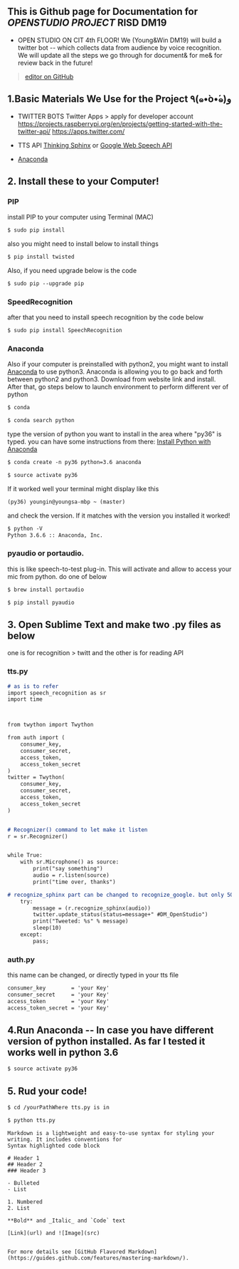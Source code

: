 ## This is Github page for Documentation for *OPENSTUDIO PROJECT* RISD DM19

- OPEN STUDIO ON CIT 4th FLOOR!
We (Young&Win DM19) will build a twitter bot -- which collects data from audience by voice recognition.
We will update all the steps we go through for document& for me& for review back in the future!

>[editor on GitHub](https://github.com/digitalmonkey-risd/twitter/edit/master/README.md)


## 1.Basic Materials We Use for the Project ٩(๑•̀o•́๑)و 


- TWITTER BOTS
Twitter Apps > apply for developer account
https://projects.raspberrypi.org/en/projects/getting-started-with-the-twitter-api/
https://apps.twitter.com/

- TTS API
[Thinking Sphinx](https://freelancing-gods.com/thinking-sphinx/v4/installing_sphinx/mac.html) or
[Google Web Speech API](https://www.google.com/intl/en/chrome/demos/speech.html)

- [Anaconda](https://conda.io/docs/user-guide/tasks/manage-python.html)


## 2. Install these to your Computer!

### PIP
install PIP to your computer using Terminal (MAC)
```markdown
$ sudo pip install 
```
also you might need to install below to install things

```markdown
$ pip install twisted
```

Also, if you need upgrade below is the code
```markdown
$ sudo pip --upgrade pip
```

### SpeedRecognition
after that you need to install speech recognition by the code below
```markdown
$ sudo pip install SpeechRecognition
```

### Anaconda
Also if your computer is preinstalled with python2, you might want to install [Anaconda](https://www.anaconda.com/download/#macos) to use python3.
Anaconda is allowing you to go back and forth between python2 and python3.
Download from website link and install. After that, go steps below to launch environment to perform different ver of python
```markdown
$ conda
```
```markdown
$ conda search python
```
type the version of python you want to install in the area where "py36" is typed. you can have some instructions from there:
[Install Python with Anaconda](https://conda.io/docs/user-guide/tasks/manage-python.html)
```markdown
$ conda create -n py36 python=3.6 anaconda
```
```markdown
$ source activate py36
```
If it worked well your terminal might display like this
```markdown
(py36) youngin@youngsa-mbp ~ (master)
```
and check the version. If it matches with the version you installed it worked!
```markdown
$ python -V
Python 3.6.6 :: Anaconda, Inc.
```
### pyaudio or portaudio.
  this is like speech-to-test plug-in. This will activate and allow to access your mic from python. 
  do one of below
```markdown
$ brew install portaudio
```
```markdown
$ pip install pyaudio
```

## 3. Open Sublime Text and make two .py files as below
one is for recognition > twitt and the other is for reading API

### tts.py
```markdown
# as is to refer
import speech_recognition as sr
import time



from twython import Twython

from auth import (
    consumer_key,
    consumer_secret,
    access_token,
    access_token_secret
)
twitter = Twython(
    consumer_key,
    consumer_secret,
    access_token,
    access_token_secret
)


# Recognizer() command to let make it listen
r = sr.Recognizer()


while True:
	with sr.Microphone() as source:
		print("say something")
		audio = r.listen(source)
		print("time over, thanks")

# recognize_sphinx part can be changed to recognize_google. but only 50/day
	try:
		message = (r.recognize_sphinx(audio))
		twitter.update_status(status=message+" #DM_OpenStudio")
		print("Tweeted: %s" % message)
		sleep(10)
	except:
		pass;
```
### auth.py
this name can be changed, or directly typed in your tts file
```markdown
consumer_key        = 'your Key'
consumer_secret     = 'your Key'
access_token        = 'your Key'
access_token_secret = 'your Key'
```

## 4.Run Anaconda -- In case you have different version of python installed. As far I tested it works well in python 3.6
```markdown
$ source activate py36
```

## 5. Rud your code!
```markdown
$ cd /yourPathWhere tts.py is in 
```
```markdown
$ python tts.py
```

```
Markdown is a lightweight and easy-to-use syntax for styling your writing. It includes conventions for
Syntax highlighted code block

# Header 1
## Header 2
### Header 3

- Bulleted
- List

1. Numbered
2. List

**Bold** and _Italic_ and `Code` text

[Link](url) and ![Image](src)


For more details see [GitHub Flavored Markdown](https://guides.github.com/features/mastering-markdown/).

```
